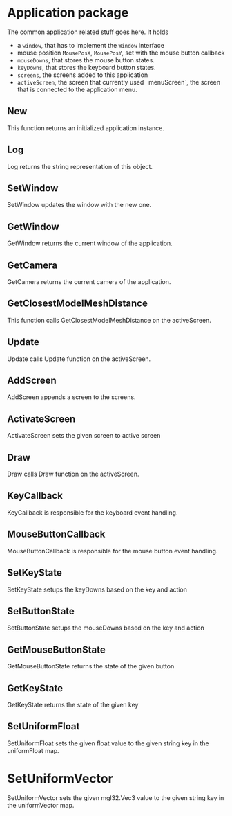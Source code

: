 # Application package

The common application related stuff goes here. It holds

- a `window`, that has to implement the `Window` interface
- mouse position `MousePosX`, `MousePosY`, set with the mouse button callback
- `mouseDowns`, that stores the mouse button states.
- `keyDowns`, that stores the keyboard button states.
- `screens`, the screens added to this application
- `activeScreen`, the screen that currently used
` `menuScreen`, the screen that is connected to the application menu.

## New

This function returns an initialized application instance.

## Log

Log returns the string representation of this object.

## SetWindow

SetWindow updates the window with the new one.

## GetWindow

GetWindow returns the current window of the application.

## GetCamera

GetCamera returns the current camera of the application.

## GetClosestModelMeshDistance

This function calls GetClosestModelMeshDistance on the activeScreen.

## Update

Update calls Update function on the activeScreen.

## AddScreen

AddScreen appends a screen to the screens.

## ActivateScreen

ActivateScreen sets the given screen to active screen

## Draw

Draw calls Draw function on the activeScreen.

## KeyCallback

KeyCallback is responsible for the keyboard event handling.

## MouseButtonCallback

MouseButtonCallback is responsible for the mouse button event handling.

## SetKeyState

SetKeyState setups the keyDowns based on the key and action

## SetButtonState

SetButtonState setups the mouseDowns based on the key and action

## GetMouseButtonState

GetMouseButtonState returns the state of the given button

## GetKeyState

GetKeyState returns the state of the given key

## SetUniformFloat

SetUniformFloat sets the given float value to the given string key in the uniformFloat map.

# SetUniformVector

SetUniformVector sets the given mgl32.Vec3 value to the given string key in the uniformVector map.
